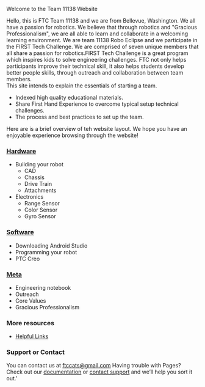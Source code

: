 Welcome to the Team 11138 Website

Hello, this is FTC Team 11138 and we are from Bellevue, Washington. We all have a passion for robotics. We believe that through robotics and "Gracious Professionalism", we are all able to learn and collaborate in a welcoming learning environment.
We are team 11138 Robo Eclipse and we participate in the FIRST Tech Challenge. We are comprised of seven unique members that all share a passion for robotics.FIRST Tech Challenge is a great program which inspires kids to solve engineering challenges. FTC not only helps participants improve their technical skill, it also helps students develop better people skills, through outreach and collaboration between team members.   
This site intends to explain the essentials of starting a team. 
- Indexed high quality educational materials. 
- Share First Hand Experience to overcome typical setup technical challenges. 
- The process and best practices to set up the team.  

Here are is a brief overview of teh website layout. We hope you have an enjoyable experience browsing through the website!
### [Hardware](https://ftccats.github.io/Intro_Hardware)
- Building your robot
    * CAD
    * Chassis
    * Drive Train
    * Attachments
- Electronics
    * Range Sensor
    * Color Sensor
    * Gyro Sensor
### [Software](https://ftccats.github.io/Intro_Software)
- Downloading Android Studio
- Programming your robot
- PTC Creo
### [Meta](https://ftccats.github.io/Intro_Meta)
 - Engineering notebook
 - Outreach
 - Core Values
 - Gracious Professionalism
 
### More resources
 - [Helpful Links](https://ftccats.github.io/resources)

### Support or Contact
You can contact us at ftccats@gmail.com
Having trouble with Pages? Check out our [documentation](https://help.github.com/categories/github-pages-basics/) or [contact support](https://github.com/contact) and we’ll help you sort it out.'


